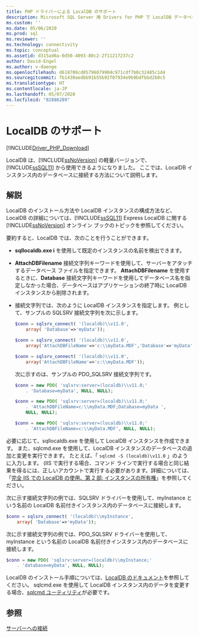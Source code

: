 ```yaml
---
title: PHP ドライバーによる LocalDB のサポート
description: Microsoft SQL Server 用 Drivers for PHP で LocalDB データベース インスタンスへの接続がどのようにサポートされるかについて説明します。
ms.custom: ''
ms.date: 05/06/2020
ms.prod: sql
ms.reviewer: ''
ms.technology: connectivity
ms.topic: conceptual
ms.assetid: d315ad6a-0d50-4093-80c2-2f11217237c2
author: David-Engel
ms.author: v-daenge
ms.openlocfilehash: d618706cd05796079904c971cdf7b0c32485c1d4
ms.sourcegitcommit: fb1430aedbb91b55b92f07934e9b9bdfbbd2b0c5
ms.translationtype: HT
ms.contentlocale: ja-JP
ms.lasthandoff: 05/07/2020
ms.locfileid: "82886289"
---
```

# <a name="support-for-localdb"></a>LocalDB のサポート

[!INCLUDE[Driver_PHP_Download](../../includes/driver_php_download.md)]

LocalDB は、[!INCLUDE[ssNoVersion](../../includes/ssnoversion-md.md)] の軽量バージョンで、[!INCLUDE[ssSQL11](../../includes/sssql11-md.md)] から使用できるようになりました。 ここでは、LocalDB インスタンス内のデータベースに接続する方法について説明します。

## <a name="remarks"></a>解説

LocalDB のインストール方法や LocalDB インスタンスの構成方法など、LocalDB の詳細については、[!INCLUDE[ssSQL11](../../includes/sssql11-md.md)] Express LocalDB に関する[!INCLUDE[ssNoVersion](../../includes/ssnoversion-md.md)] オンライン ブックのトピックを参照してください。

要約すると、LocalDB では、次のことを行うことができます。

-   **sqllocaldb.exe i** を使用して既定のインスタンスの名前を検出できます。

-   **AttachDBFilename** 接続文字列キーワードを使用して、サーバーをアタッチするデータベース ファイルを指定できます。 **AttachDBFilename** を使用するときに、**Database** 接続文字列キーワードを使用してデータベース名を指定しなかった場合、データベースはアプリケーションの終了時に LocalDB インスタンスから削除されます。

-   接続文字列では、次のように LocalDB インスタンスを指定します。 例として、サンプルの SQLSRV 接続文字列を次に示します。

    ```php
    $conn = sqlsrv_connect( '(localdb)\\v11.0',
        array( 'Database'=>'myData'));

    $conn = sqlsrv_connect( '(localdb)\\v11.0',
        array('AttachDBFileName'=>'c:\\myData.MDF','Database'=>'myData'));

    $conn = sqlsrv_connect( '(localdb)\\v11.0',
        array('AttachDBFileName'=>'c:\\myData.MDF'));
    ```

    次に示すのは、サンプルの PDO_SQLSRV 接続文字列です。  

    ```php
    $conn = new PDO( 'sqlsrv:server=(localdb)\\v11.0;'
        . 'Database=myData', NULL, NULL);

    $conn = new PDO( 'sqlsrv:server=(localdb)\\v11.0;'
        . 'AttachDBFileName=c:\\myData.MDF;Database=myData ',
        NULL, NULL);

    $conn = new PDO( 'sqlsrv:server=(localdb)\\v11.0;'
        . 'AttachDBFileName=c:\\myData.MDF', NULL, NULL);  
    ```

必要に応じて、sqllocaldb.exe を使用して LocalDB インスタンスを作成できます。 また、sqlcmd.exe を使用して、LocalDB インスタンスのデータベースの追加と変更を実行できます。 たとえば、「 `sqlcmd -S (localdb)\v11.0` 」のように入力します。 (IIS で実行する場合、コマンド ラインで実行する場合と同じ結果を得るには、正しいアカウントで実行する必要があります。詳細については、「[完全 IIS での LocalDB の使用、第 2 部: インスタンスの所有権](/archive/blogs/sqlexpress/using-localdb-with-full-iis-part-2-instance-ownership)」を参照してください。

次に示す接続文字列の例では、SQLSRV ドライバーを使用して、myInstance という名前の LocalDB 名前付きインスタンス内のデータベースに接続します。

```php
$conn = sqlsrv_connect( '(localdb)\\myInstance',
    array( 'Database'=>'myData'));
```

次に示す接続文字列の例では、PDO_SQLSRV ドライバーを使用して、myInstance という名前の LocalDB 名前付きインスタンス内のデータベースに接続します。  
  
```php
$conn = new PDO( 'sqlsrv:server=(localdb)\\myInstance;'
    . 'database=myData', NULL, NULL);
```

LocalDB のインストール手順については、[LocalDB のドキュメント](../../database-engine/configure-windows/sql-server-2016-express-localdb.md)を参照してください。 sqlcmd.exe を使用して LocalDB インスタンス内のデータを変更する場合、[sqlcmd ユーティリティ](../../tools/sqlcmd-utility.md)が必要です。

## <a name="see-also"></a>参照

[サーバーへの接続](../../connect/php/connecting-to-the-server.md)
